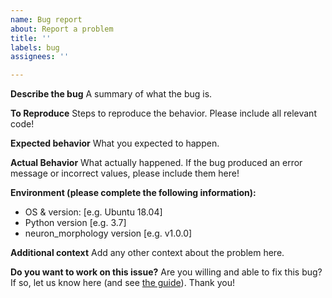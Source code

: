```yaml
---
name: Bug report
about: Report a problem
title: ''
labels: bug
assignees: ''

---
```


**Describe the bug**
A summary of what the bug is. 

**To Reproduce**
Steps to reproduce the behavior. Please include all relevant code!

**Expected behavior**
What you expected to happen.

**Actual Behavior**
What actually happened. If the bug produced an error message or incorrect values, please include them here!

**Environment (please complete the following information):**
 - OS & version: [e.g. Ubuntu 18.04]
 - Python version [e.g. 3.7]
 - neuron_morphology version [e.g. v1.0.0]

**Additional context**
Add any other context about the problem here.

**Do you want to work on this issue?**
Are you willing and able to fix this bug? If so, let us know here (and see [the guide](https://github.com/AllenInstitute/neuron_morphology/blob/master/CONTRIBUTING.md)). Thank you!
